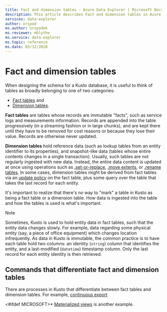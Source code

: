 ```yaml
---
title: Fact and dimension tables - Azure Data Explorer | Microsoft Docs
description: This article describes Fact and dimension tables in Azure Data Explorer.
services: data-explorer
author: orspod
ms.author: orspodek
ms.reviewer: mblythe
ms.service: data-explorer
ms.topic: reference
ms.date: 03/12/2020
---
```

# Fact and dimension tables

When designing the schema for a Kusto database, it is useful to think of tables
as broadly belonging to one of two categories:
* [Fact tables](https://en.wikipedia.org/wiki/Fact_table) and
* [Dimension tables](https://en.wikipedia.org/wiki/Dimension_(data_warehouse)#Dimension_table).

**Fact tables** are tables whose records are immutable "facts", such as service logs
and measurements information. Records are appended into the table progressively
(in a streaming fashion or in large chunks), and are kept there until they have to be removed
for cost reasons or because they lose their value. Records are otherwise never updated.

**Dimension tables** hold reference data (such as lookup tables from an entity
identifier to its properties), and snapshot-like data (tables whose entire
contents changes in a single transaction). Usually, such tables are not regularly
ingested with new data. Instead, the entire data content is updated at once
using operations such as [.set-or-replace](../management/data-ingestion/ingest-from-query.md),
[.move extents](../management/extents-commands.md#move-extents),
or [.rename tables](../management/rename-table-command.md).
In some cases, dimension tables might be derived from fact tables via an [update policy](../management/updatepolicy.md) on the fact table, plus
some query over the table that takes the last record for each entity.

It's important to realize that there's no way to "mark" a table in Kusto as being
a fact table or a dimension table. How data is ingested into the
table and how the tables is used is what's important.

> [!NOTE]
> Sometimes, Kusto is used to hold entity data in fact tables, such that the entity
> data changes slowly. For example, data regarding some physical entity (say,
> a piece of office equipment) which changes location infrequently.
> As data in Kusto is immutable, the common practice is to have each table hold
> two columns: an identity (`string`) column that identifies the entity, and a last-modified
> (`datetime`) timestamp column. Only the last record for each entity identity
> is then retrieved.


## Commands that differentiate fact and dimension tables

There are processes in Kusto that differentiate between fact tables and
dimension tables. For example, [continuous export](../management/data-export/continuous-data-export.md)

<#ifdef MICROSOFT>* [Materialized views](../management/materialized-views.md) is another example.